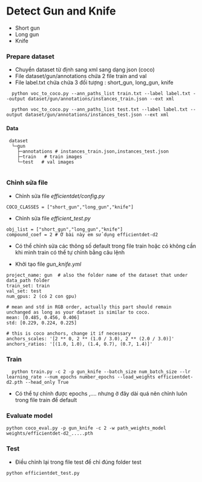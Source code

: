 # Detect Gun and Knife

- Short gun
- Long gun
- Knife

### Prepare dataset

- Chuyển dataset từ định sang xml sang dạng json (coco) 
- File dataset/gun/annotations chứa 2 file train and val 
- File label.txt chứa chứa 3 đối tượng : short_gun, long_gun, knife

```
  python voc_to_coco.py --ann_paths_list train.txt --label label.txt --output dataset/gun/annotations/instances_train.json --ext xml
  
  python voc_to_coco.py --ann_paths_list test.txt --label label.txt --output dataset/gun/annotations/instances_test.json --ext xml

```
#### Data

```
 dataset
  └─gun
    ├─annotations # instances_train.json,instances_test.json
    ├─train   # train images
    └─test   # val images
  
```
### Chỉnh sửa file

- Chỉnh sửa file *efficientdet/config.py*
```
COCO_CLASSES = ["short_gun","long_gun","knife"]

```
- Chỉnh sửa file *efficient_test.py*
```
obj_list = ["short_gun","long_gun","knife"]
compound_coef = 2 # Ở bài này em sử dụng efficientdet-d2

```
- Có thể chỉnh sửa các thông số default trong file train hoặc có không cần khi mình train có thể tự chỉnh bằng câu lệnh

- Khởi tạo file *gun_knife.yml*

```
project_name: gun  # also the folder name of the dataset that under data_path folder
train_set: train
val_set: test
num_gpus: 2 (có 2 con gpu)

# mean and std in RGB order, actually this part should remain unchanged as long as your dataset is similar to coco.
mean: [0.485, 0.456, 0.406]
std: [0.229, 0.224, 0.225]

# this is coco anchors, change it if necessary
anchors_scales: '[2 ** 0, 2 ** (1.0 / 3.0), 2 ** (2.0 / 3.0)]'
anchors_ratios: '[(1.0, 1.0), (1.4, 0.7), (0.7, 1.4)]'

```
### Train

```
  python train.py -c 2 -p gun_knife --batch_size num_batch_size --lr learning_rate --num_epochs number_epochs --load_weights efficientdet-d2.pth --head_only True

```
- Có thể tự chỉnh được epochs ,.... nhưng ở đây dài quá nên chỉnh luôn trong file train để default

### Evaluate model

```
python coco_eval.py -p gun_knife -c 2 -w path_weights_model weights/efficientdet-d2_.....pth

```

### Test

- Điều chỉnh lại trong file test để chỉ đúng folder test

```
python efficientdet_test.py

```


